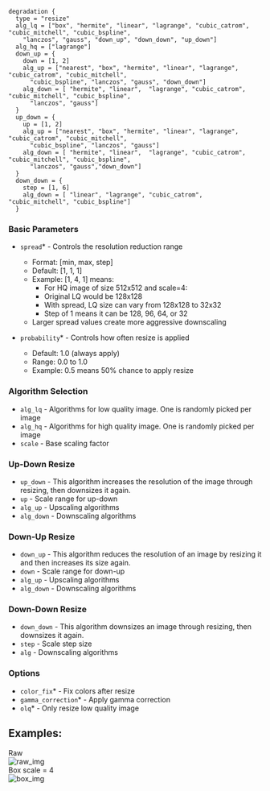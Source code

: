 ```hcl
degradation {
  type = "resize"
  alg_lq = ["box", "hermite", "linear", "lagrange", "cubic_catrom", "cubic_mitchell", "cubic_bspline",
    "lanczos", "gauss", "down_up", "down_down", "up_down"]
  alg_hq = ["lagrange"]
  down_up = {
    down = [1, 2]
    alg_up = ["nearest", "box", "hermite", "linear", "lagrange", "cubic_catrom", "cubic_mitchell",
      "cubic_bspline", "lanczos", "gauss", "down_down"]
    alg_down = [ "hermite", "linear",  "lagrange", "cubic_catrom", "cubic_mitchell", "cubic_bspline",
      "lanczos", "gauss"]
  }
  up_down = {
    up = [1, 2]
    alg_up = ["nearest", "box", "hermite", "linear", "lagrange", "cubic_catrom", "cubic_mitchell",
      "cubic_bspline", "lanczos", "gauss"]
    alg_down = [ "hermite", "linear",  "lagrange", "cubic_catrom", "cubic_mitchell", "cubic_bspline",
      "lanczos", "gauss","down_down"]
  }
  down_down = {
    step = [1, 6]
    alg_down = [ "linear", "lagrange", "cubic_catrom", "cubic_mitchell", "cubic_bspline"]
  }
```

### Basic Parameters
- `spread`* - Controls the resolution reduction range
  - Format: [min, max, step]
  - Default: [1, 1, 1]
  - Example: [1, 4, 1] means:
    - For HQ image of size 512x512 and scale=4:
    - Original LQ would be 128x128
    - With spread, LQ size can vary from 128x128 to 32x32
    - Step of 1 means it can be 128, 96, 64, or 32
  - Larger spread values create more aggressive downscaling

- `probability`* - Controls how often resize is applied
  - Default: 1.0 (always apply)
  - Range: 0.0 to 1.0
  - Example: 0.5 means 50% chance to apply resize


### Algorithm Selection
- `alg_lq` - Algorithms for low quality image. One is randomly picked per image
- `alg_hq` - Algorithms for high quality image. One is randomly picked per image
- `scale` - Base scaling factor
### Up-Down Resize
- `up_down` - This algorithm increases the resolution of the image through resizing, then downsizes it again.
- `up` - Scale range for up-down
- `alg_up` - Upscaling algorithms
- `alg_down` - Downscaling algorithms
### Down-Up Resize
- `down_up` - This algorithm reduces the resolution of an image by resizing it and then increases its size again.
- `down` - Scale range for down-up
- `alg_up` - Upscaling algorithms
- `alg_down` - Downscaling algorithms

### Down-Down Resize
- `down_down` - This algorithm downsizes an image through resizing, then downsizes it again.
- `step` - Scale step size
- `alg` - Downscaling algorithms

### Options
- `color_fix`* - Fix colors after resize
- `gamma_correction`* - Apply gamma correction
- `olq`* - Only resize low quality image

## Examples:
<div> Raw</div>
<img src="images/resize/raw.png" title="raw_img">
<div> Box scale = 4</div>
<img src="images/resize/box_4.png" title="box_img">
